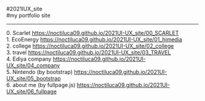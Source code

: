 #2021IUX_site <br>
#my portfolio site <br>
<hr>
0. Scarlet
 <a href="https://noctiluca09.github.io/2021UI-UX_site/00_SCARLET">https://noctiluca09.github.io/2021UI-UX_site/00_SCARLET</a>
 <br>
1. EcoEnergy
 <a href="https://noctiluca09.github.io/2021UI-UX_site/01_himedia">https://noctiluca09.github.io/2021UI-UX_site/01_himedia</a> <br>
2. college
 <a href="https://noctiluca09.github.io/2021UI-UX_site/02_college">https://noctiluca09.github.io/2021UI-UX_site/02_college</a> <br>
3. travel
 <a href="https://noctiluca09.github.io/2021UI-UX_site/03_TRAVEL">https://noctiluca09.github.io/2021UI-UX_site/03_TRAVEL</a> <br>
4. Ediya company
 <a href="https://noctiluca09.github.io/2021UI-UX_site/04_company">https://noctiluca09.github.io/2021UI-UX_site/04_company</a> <br>
5. Nintendo (by bootstrap)
 <a href="https://noctiluca09.github.io/2021UI-UX_site/05_bootstrap">https://noctiluca09.github.io/2021UI-UX_site/05_bootstrap</a> <br>
6. about me (by fullpage.js)
 <a href="https://noctiluca09.github.io/2021UI-UX_site/06_fullpage">https://noctiluca09.github.io/2021UI-UX_site/06_fullpage</a> <br>
